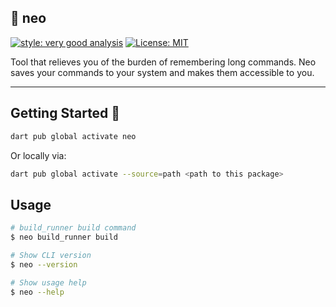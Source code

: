 ## 🐰 neo

[![style: very good analysis][very_good_analysis_badge]][very_good_analysis_link]
[![License: MIT][license_badge]][license_link]

Tool that relieves you of the burden of remembering long commands. Neo saves your commands to your system and makes them accessible to you.

---

## Getting Started 🚀

```sh
dart pub global activate neo
```

Or locally via:

```sh
dart pub global activate --source=path <path to this package>
```

## Usage

```sh
# build_runner build command
$ neo build_runner build

# Show CLI version
$ neo --version

# Show usage help
$ neo --help
```

[license_badge]: https://img.shields.io/badge/license-MIT-blue.svg
[license_link]: https://opensource.org/licenses/MIT
[very_good_analysis_badge]: https://img.shields.io/badge/style-very_good_analysis-B22C89.svg
[very_good_analysis_link]: https://pub.dev/packages/very_good_analysis
